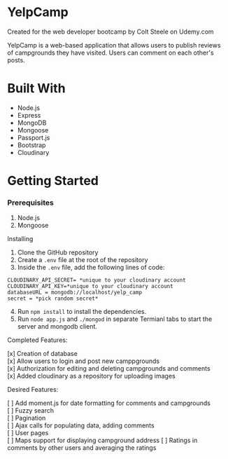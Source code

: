 # YelpCamp
Created for the web developer bootcamp by Colt Steele on Udemy.com 

YelpCamp is a web-based application that allows users to publish reviews of campgrounds they have visited. Users can comment on each other's posts. 

# Built With 
- Node.js
- Express 
- MongoDB
- Mongoose 
- Passport.js 
- Bootstrap 
- Cloudinary 

# Getting Started 
### Prerequisites 
1. Node.js
2. Mongoose 

Installing 
1. Clone the GitHub repository 
2. Create a `.env` file at the root of the repository 
3. Inside the `.env` file, add the following lines of code: 
```
CLOUDINARY_API_SECRET= *unique to your cloudinary account
CLOUDINARY_API_KEY=*unique to your cloudinary account
databaseURL = mongodb://localhost/yelp_camp
secret = *pick random secret* 
```
4. Run `npm install` to install the dependencies. 
6. Run `node app.js` and `./mongod` in separate Termianl tabs to start the server and mongodb client. 

Completed Features: 

[x] Creation of database <br>
[x] Allow users to login and post new camppgrounds <br>
[x] Authorization for editing and deleting campgrounds and comments <br>
[x] Added cloudinary as a repository for uploading images <br>

Desired Features: 

[ ] Add moment.js for date formatting for comments and campgrounds <br>
[ ] Fuzzy search <br>
[ ] Pagination <br>
[ ] Ajax calls for populating data, adding comments <br> 
[ ] User pages <br> 
[ ] Maps support for displaying campground address
[ ] Ratings in comments by other users and averaging the ratings 

